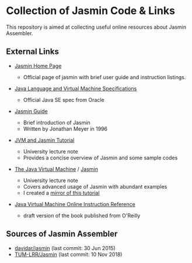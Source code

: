 # Collection of Jasmin Code & Links

This repository is aimed at collecting useful online resources about Jasmin Assembler.

## External Links

* [Jasmin Home Page](http://jasmin.sourceforge.net/)
    * Official page of jasmin with brief user guide and instruction listings.

* [Java Language and Virtual Machine Specifications](https://docs.oracle.com/javase/specs/)
    * Official Java SE spec from Oracle

* [Jasmin Guide](http://web.mit.edu/javadev/packages/jasmin/doc/)
    * Brief introduction of Jasmin
    * Written by Jonathan Meyer in 1996

* [JVM and Jasmin Tutorial](http://saksagan.ceng.metu.edu.tr/courses/ceng444/link/f3jasmintutorial.html)
    * University lecture note
    * Provides a concise overview of Jasmin and some sample codes

* [The Java Virtual Machine](http://www.cs.sjsu.edu/~pearce/modules/lectures/co/jvm/) / [Jasmin](http://www.cs.sjsu.edu/~pearce/modules/lectures/co/jvm/jasmin/)
    * University lecture note
    * Covers advanced usage of Jasmin with abundant examples
    * I created a [mirror of this tutorial](https://github.com/momohatt/jasmin-example/tree/master/sjsu-mirror)

* [Java Virtual Machine Online Instruction Reference](https://cs.au.dk/~mis/dOvs/jvmspec/ref-Java.html)
    * draft version of the book published from O'Reilly

## Sources of Jasmin Assembler
* [davidar/jasmin](https://github.com/davidar/jasmin) (last commit: 30 Jun 2015)
* [TUM-LRR/Jasmin](https://github.com/TUM-LRR/Jasmin) (last commit: 10 Nov 2018)
